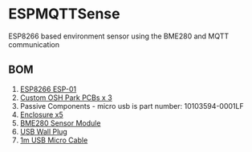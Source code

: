 
# ESPMQTTSense
ESP8266 based environment sensor using the BME280 and MQTT communication 

**BOM**
----------
1. [ESP8266 ESP-01](https://www.aliexpress.com/item/WiFi-module-ESP8266-Serial-to-WiFi-wireless-transparent-transmission-industrial-ESP-01S/32716268094.html)
2. [Custom OSH Park PCBs x 3](https://oshpark.com/shared_projects/hQEnnRSA)
3. Passive Components - micro usb is part number: 10103594-0001LF
4. [Enclosure x5](https://www.ebay.com/itm/H1-5pcs-Plastic-Electric-Project-Junction-Box-60x36x25mm/282124733873)
5. [BME280 Sensor Module](https://www.banggood.com/CJMCU-280E-BME280-High-Precision-Atmospheric-Pressure-Sensor-For-Arduino-p-1103115.html)
6. [USB Wall Plug](https://www.aliexpress.com/item/Universal-USB-Charger-US-EU-Plug-5V-1A-Charger-Adapter-for-iphone-6-6s-7-7s/32822757190.html)
7. [1m USB Micro Cable](https://www.aliexpress.com/item/USB-Cable-Micro-USB-Cable-Charging-Sync-Data-Mobile-Phone-Cables-For-Android-Samsung-Xiaomi-Huawei/32852902325.html)
